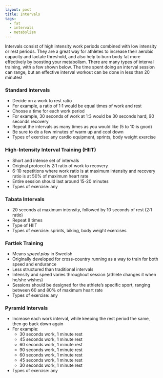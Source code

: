 ```yaml
---
layout: post
title: Intervals
tags:
  - fat
  - intervals
  - metabolism
---
```


Intervals consist of high intensity work periods combined with low intensity or 
rest periods. They are a great way for athletes to increase their aerobic 
capacity and lactate threshold, and also help to burn body fat more effectively 
by boosting your metabolism. There are many types of interval training, with a 
few shown below. The time spent doing an interval session can range, but an 
effective interval workout can be done in less than 20 minutes!

### Standard Intervals

- Decide on a work to rest ratio
- For example, a ratio of 1:1 would be equal times of work and rest
- Choose a time for each work period
- For example, 30 seconds of work at 1:3 would be 30 seconds hard, 90 seconds 
  recovery
- Repeat the intervals as many times as you would like (5 to 10 is good)
- Be sure to do a few minutes of warm up and cool down
- Types of exercise: any cardio equipment, sprints, body weight exercise

### High-Intensity Interval Training (HIIT)

- Short and intense set of intervals
- Original protocol is 2:1 ratio of work to recovery
- 6-10 repetitions where work ratio is at maximum intensity and recovery ratio 
  is at 50% of maximum heart rate
- Entire session should last around 15-20 minutes
- Types of exercise: any

### Tabata Intervals

- 20 seconds at maximum intensity, followed by 10 seconds of rest (2:1 ratio)
- Repeat 8 times
- Type of HIIT 
- Types of exercise: sprints, biking, body weight exercises

### Fartlek Training

- Means *speed play* in Swedish
- Originally developed for cross-country running as a way to train for both 
  speed and endurance 
- Less structured than traditional intervals
- Intensity and speed varies throughout session (athlete changes it when 
  he/she wishes)
- Sessions should be designed for the athlete’s specific sport, ranging 
  between 60 and 80% of maximum heart rate
- Types of exercise: any

### Pyramid Intervals

- Increase each work interval, while keeping the rest period the same, then go 
  back down again
- For example:
  - 30 seconds work, 1 minute rest
  - 45 seconds work, 1 minute rest
  - 60 seconds work, 1 minute rest
  - 90 seconds work, 1 minute rest
  - 60 seconds work, 1 minute rest
  - 45 seconds work, 1 minute rest
  - 30 seconds work, 1 minute rest
- Types of exercise: any
